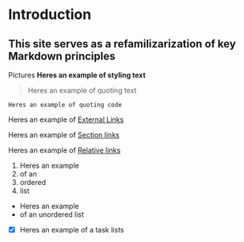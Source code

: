 # Introduction
## This site serves as a refamilizarization of key Markdown principles
Pictures
**Heres an example of styling text**

> Heres an example of quoting text

`Heres an example of quoting code`

Heres an example of [External Links](https://docs.github.com/en/get-started/writing-on-github/getting-started-with-writing-and-formatting-on-github/basic-writing-and-formatting-syntax#links)

Heres an example of [Section links](#introduction) 

Heres an example of [Relative links](README.md)

1. Heres an example 
2. of an
3. ordered
4. list

- Heres an example
- of an unordered list

-[x] Heres an example of a task lists
